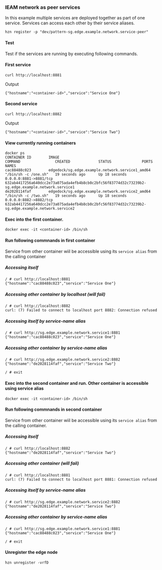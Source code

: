 ### IEAM network as peer services

In this example multiple services are deployed together as part of one service. Services can access each other by their service aliases.

```
hzn register -p "dev/pattern-sg.edge.example.network.service-peer"
```

#### Test

Test if the services are running by executing following commands.
#### First service
```
curl http://localhost:8881
```
Output
```
{"hostname":"<container-id>","service":"Service One"}
```
#### Second service
```
curl http://localhost:8882
```
Output
```
{"hostname":"<container-id>","service":"Service Two"}
```

#### View currently running containers
```
docker ps
CONTAINER ID        IMAGE                                             COMMAND                CREATED             STATUS              PORTS                    NAMES
cac88488c023        edgedock/sg.edge.example.network.service1_amd64   "/bin/sh -c /one.sh"   19 seconds ago      Up 18 seconds       0.0.0.0:8881->8881/tcp   632ab4417256a640dcc2e73a075ada4efb4b8cb0c2bfc56f83774d32c73239b2-sg.edge.example.network.service1
de2028114faf        edgedock/sg.edge.example.network.service2_amd64   "/bin/sh -c /two.sh"   19 seconds ago      Up 18 seconds       0.0.0.0:8882->8882/tcp   632ab4417256a640dcc2e73a075ada4efb4b8cb0c2bfc56f83774d32c73239b2-sg.edge.example.network.service2
```
#### Exec into the first container.
```
docker exec -it <container-id> /bin/sh
```
#### Run following commnands in first container
Service from other container wiil be accessible using its `service alias` from the calling container

##### Accessing itself
```
/ # curl http://localhost:8881
{"hostname":"cac88488c023","service":"Service One"}
```
##### Accessing other container by localhost (will fail)
```
/ # curl http://localhost:8882
curl: (7) Failed to connect to localhost port 8882: Connection refused
```
##### Accessing itself by service-name alias
```
/ # curl http://sg.edge.example.network.service1:8881
{"hostname":"cac88488c023","service":"Service One"}
```

##### Accessing other container by service-name alias
```
/ # curl http://sg.edge.example.network.service2:8882
{"hostname":"de2028114faf","service":"Service Two"}
```
```
/ # exit
```

#### Exec into the second container and run. Other container is accessible using service alias
```
docker exec -it <container-id> /bin/sh
```
#### Run following commnands in second container
Service from other container wiil be accessible using its `service alias` from the calling container.

##### Accessing itself
```
/ # curl http://localhost:8882
{"hostname":"de2028114faf","service":"Service Two"}
```
##### Accessing other container (will fail)
```
/ # curl http://localhost:8881
curl: (7) Failed to connect to localhost port 8881: Connection refused
```

##### Accessing itself by service-name alias
```
/ # curl http://sg.edge.example.network.service2:8882
{"hostname":"de2028114faf","service":"Service Two"}
```

##### Accessing other container by service-name alias
```
/ # curl http://sg.edge.example.network.service1:8881
{"hostname":"cac88488c023","service":"Service One"}
```

```
/ # exit

```

#### Unregister the edge node
```
hzn unregister -vrfD
```



